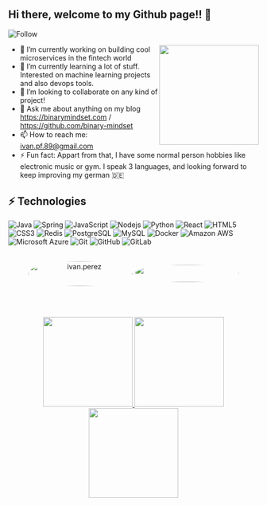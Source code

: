 ## Hi there, welcome to my Github page!! 👋

![Follow](https://img.shields.io/github/followers/ivan1405.svg?style=social&label=Followers&maxAge=2592000)

<img align='right' src='https://user-images.githubusercontent.com/5713670/87202985-820dcb80-c2b6-11ea-9f56-7ec461c497c3.gif' width='200"'>

- 🔭 I’m currently working on building cool microservices in the fintech world
- 🌱 I’m currently learning a lot of stuff. Interested on machine learning projects and also devops tools.
- 👯 I’m looking to collaborate on any kind of project!
- 💬 Ask me about anything on my blog https://binarymindset.com / https://github.com/binary-mindset
- 📫 How to reach me: ivan.pf.89@gmail.com
- ⚡ Fun fact: Appart from that, I have some normal person hobbies like electronic music or gym. I speak 3 languages, and looking forward to keep improving my german 🇩🇪

## ⚡ Technologies

![Java](https://img.shields.io/badge/-java-E34A86?style=flat-square&logo=java)
![Spring](https://img.shields.io/badge/Spring-6DB33F?logo=spring&logoColor=white)
![JavaScript](https://img.shields.io/badge/-JavaScript-black?style=flat-square&logo=javascript)
![Nodejs](https://img.shields.io/badge/-Nodejs-black?style=flat-square&logo=Node.js)
![Python](https://img.shields.io/badge/-Python-black?style=flat-square&logo=Python)
![React](https://img.shields.io/badge/-React-black?style=flat-square&logo=react)
![HTML5](https://img.shields.io/badge/-HTML5-E34F26?style=flat-square&logo=html5&logoColor=white)
![CSS3](https://img.shields.io/badge/-CSS3-1572B6?style=flat-square&logo=css3)
![Redis](https://img.shields.io/badge/-Redis-black?style=flat-square&logo=Redis)
![PostgreSQL](https://img.shields.io/badge/-PostgreSQL-336791?style=flat-square&logo=postgresql)
![MySQL](https://img.shields.io/badge/-MySQL-black?style=flat-square&logo=mysql)
![Docker](https://img.shields.io/badge/-Docker-black?style=flat-square&logo=docker)
![Amazon AWS](https://img.shields.io/badge/Amazon%20AWS-232F3E?style=flat-square&logo=amazon-aws)
![Microsoft Azure](https://img.shields.io/badge/Microsoft%20Azure-232F7E?style=flat-square&logo=microsoft-azure)
![Git](https://img.shields.io/badge/-Git-black?style=flat-square&logo=git)
![GitHub](https://img.shields.io/badge/-GitHub-181717?style=flat-square&logo=github)
![GitLab](https://img.shields.io/badge/-GitLab-FCA121?style=flat-square&logo=gitlab)

<br>

<div align="center">
<a href="https://www.buymeacoffee.com/ivan.perez"> <img align="center" src="https://img.shields.io/badge/Buy_Me_A_Coffee-FFDD00?logo=buy-me-a-coffee&logoColor=black" height="50" width="210" style="border-radius: 50%;" alt="ivan.perez" /></a>
<a href="https://www.linkedin.com/in/ivanperezfernandez/" target="_blank"><img align="center" src="https://img.shields.io/badge/LinkedIn-0077B5?logo=linkedin&logoColor=white" height=35" width="210" target="_blank" style="border-radius: 50%;"></a> 
</div>

<br><br>

<div align="center">
  <a href="https://github.com/ivan1405">
  <img height="180em" src="https://github-readme-stats.vercel.app/api?username=ivan1405&show_icons=true&theme=tokyonight&include_all_commits=true&count_private=true"/>
  <img height="180em" src="https://github-readme-stats.vercel.app/api/top-langs/?username=ivan1405&layout=compact&langs_count=7&theme=tokyonight"/>
  <img height="180em" src="https://github-readme-streak-stats.herokuapp.com?user=ivan1405&theme=tokyonight&background=FFFFFF00">
</div>
